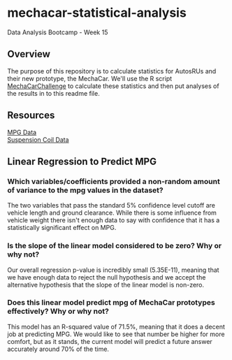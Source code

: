 # mechacar-statistical-analysis
Data Analysis Bootcamp - Week 15

## Overview
The purpose of this repository is to calculate statistics for AutosRUs and their new prototype, the MechaCar. We'll use the R script [MechaCarChallenge](MechaCarChallenge.R) to calculate these statistics and then put analyses of the results in to this readme file.

## Resources
[MPG Data](data/MechaCar_mpg.csv)<br>
[Suspension Coil Data](data/Suspension_Coil.csv)

## Linear Regression to Predict MPG

### Which variables/coefficients provided a non-random amount of variance to the mpg values in the dataset?
The two variables that pass the standard 5% confidence level cutoff are vehicle length and ground clearance. While there is some influence from vehicle weight there isn't enough data to say with confidence that it has a statistically significant effect on MPG.

### Is the slope of the linear model considered to be zero? Why or why not?
Our overall regression p-value is incredibly small (5.35E-11), meaning that we have enough data to reject the null hypothesis and we accept the alternative hypothesis that the slope of the linear model is non-zero.

### Does this linear model predict mpg of MechaCar prototypes effectively? Why or why not?
This model has an R-squared value of 71.5%, meaning that it does a decent job at predicting MPG. We would like to see that number be higher for more comfort, but as it stands, the current model will predict a future answer accurately around 70% of the time.